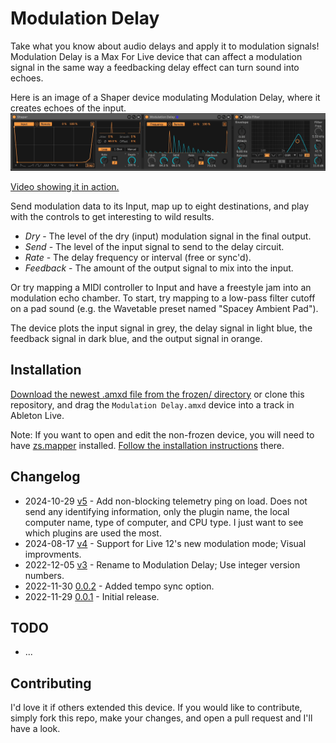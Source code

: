 # Modulation Delay

Take what you know about audio delays and apply it to modulation signals! Modulation Delay is a Max For Live device that can affect a modulation signal in the same way a feedbacking delay effect can turn sound into echoes.

Here is an image of a Shaper device modulating Modulation Delay, where it creates echoes of the input.
![How it Looks](images/device.gif)

[Video showing it in action.](https://www.youtube.com/watch?v=YfRTARPEUME)

Send modulation data to its Input, map up to eight destinations, and play with the controls to get interesting to wild results.

* *Dry* - The level of the dry (input) modulation signal in the final output.
* *Send* - The level of the input signal to send to the delay circuit.
* *Rate* - The delay frequency or interval (free or sync'd).
* *Feedback* - The amount of the output signal to mix into the input.

Or try mapping a MIDI controller to Input and have a freestyle jam into an modulation echo chamber. To start, try mapping to a low-pass filter cutoff on a pad sound (e.g. the Wavetable preset named "Spacey Ambient Pad").

The device plots the input signal in grey, the delay signal in light blue, the feedback signal in dark blue, and the output signal in orange.

## Installation

[Download the newest .amxd file from the frozen/ directory](https://github.com/zsteinkamp/m4l-Modulation-Delay/raw/main/frozen/) or clone this repository, and drag the `Modulation Delay.amxd` device into a track in Ableton Live.

Note: If you want to open and edit the non-frozen device, you will need to have [zs.mapper](https://github.com/zsteinkamp/m4l-zs.mapper) installed. [Follow the installation instructions](https://github.com/zsteinkamp/m4l-zs.mapper) there.

## Changelog

* 2024-10-29 [v5](https://github.com/zsteinkamp/m4l-Modulation-Delay/releases/download/v5/ModulationDelay-v5.amxd) - Add non-blocking telemetry ping on load. Does not send any identifying information, only the plugin name, the local computer name, type of computer, and CPU type. I just want to see which plugins are used the most.
* 2024-08-17 [v4](https://github.com/zsteinkamp/m4l-Modulation-Delay/releases/download/v4/Modulation.Delay.v4.amxd) - Support for Live 12's new modulation mode; Visual improvments.
* 2022-12-05 [v3](https://github.com/zsteinkamp/m4l-Modulation-Delay/raw/main/frozen/Modulation%20Delay%20v3.amxd) - Rename to Modulation Delay; Use integer version numbers.
* 2022-11-30 [0.0.2](https://github.com/zsteinkamp/m4l-zs-AutomationDelay/raw/main/frozen/AutomationDelay-0.0.2.amxd) - Added tempo sync option.
* 2022-11-29 [0.0.1](https://github.com/zsteinkamp/m4l-zs-AutomationDelay/raw/main/frozen/AutomationDelay-0.0.1.amxd) - Initial release.

## TODO

* ...

## Contributing

I'd love it if others extended this device. If you would like to contribute, simply fork this repo, make your changes, and open a pull request and I'll have a look.

